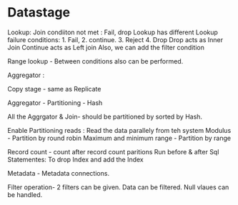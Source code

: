 # Datastage


Lookup:
Join condiiton not met : Fail, drop
Lookup has different  Lookup failure conditions: 1. Fail, 2. continue. 3. Reject 4. Drop
Drop acts as Inner Join
Continue acts as Left join
Also, we can add the filter condition


Range lookup - Between conditions also can be performed.

Aggregator :

Copy stage - same as Replicate

Aggregator - Partitioning - Hash

All the Aggrgator & Join- should be partitioned by sorted by Hash.

Enable Partitioning reads : Read the data parallely from teh system
           Modulus - Partition by round robin
           Maximum and minimum range - Partition by range
           
  Record count - count after record count paritions
  Run before & after Sql Statementes: To drop Index and add the Index
  
  Metadata - Metadata connections.
  
  Filter operation- 2 filters can be given. Data can be filtered. Null vlaues can be handled.


